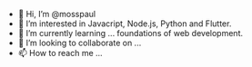 - 👋 Hi, I’m @mosspaul
- 👀 I’m interested in Javacript, Node.js, Python and Flutter.
- 🌱 I’m currently learning ... foundations of web development.
- 💞️ I’m looking to collaborate on ...
- 📫 How to reach me ...

<!---
mosspaul/mosspaul is a ✨ special ✨ repository because its `README.md` (this file) appears on your GitHub profile.
You can click the Preview link to take a look at your changes.
--->
